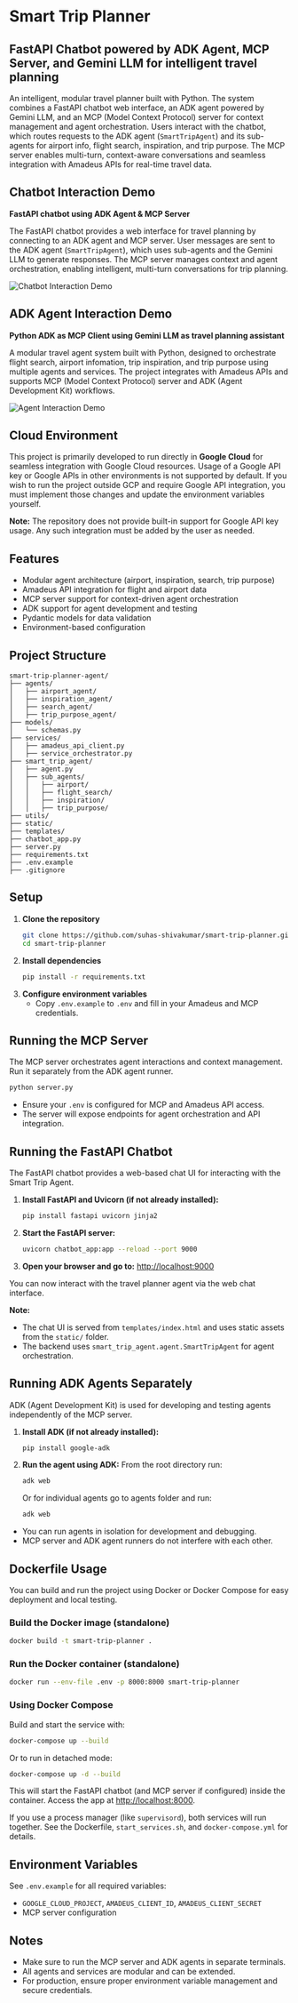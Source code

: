 # Smart Trip Planner

## FastAPI Chatbot powered by ADK Agent, MCP Server, and Gemini LLM for intelligent travel planning

An intelligent, modular travel planner built with Python. The system combines a FastAPI chatbot web interface, an ADK agent powered by Gemini LLM, and an MCP (Model Context Protocol) server for context management and agent orchestration. Users interact with the chatbot, which routes requests to the ADK agent (`SmartTripAgent`) and its sub-agents for airport info, flight search, inspiration, and trip purpose. The MCP server enables multi-turn, context-aware conversations and seamless integration with Amadeus APIs for real-time travel data.

## Chatbot Interaction Demo
**FastAPI chatbot using ADK Agent & MCP Server**

The FastAPI chatbot provides a web interface for travel planning by connecting to an ADK agent and MCP server. User messages are sent to the ADK agent (`SmartTripAgent`), which uses sub-agents and the Gemini LLM to generate responses. The MCP server manages context and agent orchestration, enabling intelligent, multi-turn conversations for trip planning.

![Chatbot Interaction Demo](static/chatbot_interaction.gif)

## ADK Agent Interaction Demo
**Python ADK as MCP Client using Gemini LLM as travel planning assistant**

A modular travel agent system built with Python, designed to orchestrate flight search, airport infomation, trip inspiration, and trip purpose using multiple agents and services. The project integrates with Amadeus APIs and supports MCP (Model Context Protocol) server and ADK (Agent Development Kit) workflows.

![Agent Interaction Demo](static/adk_agent_interaction.gif)


## Cloud Environment
This project is primarily developed to run directly in **Google Cloud** for seamless integration with Google Cloud resources. Usage of a Google API key or Google APIs in other environments is not supported by default. If you wish to run the project outside GCP and require Google API integration, you must implement those changes and update the environment variables yourself.

**Note:** The repository does not provide built-in support for Google API key usage. Any such integration must be added by the user as needed.

## Features
- Modular agent architecture (airport, inspiration, search, trip purpose)
- Amadeus API integration for flight and airport data
- MCP server support for context-driven agent orchestration
- ADK support for agent development and testing
- Pydantic models for data validation
- Environment-based configuration

## Project Structure
```
smart-trip-planner-agent/
├── agents/
│   ├── airport_agent/
│   ├── inspiration_agent/
│   ├── search_agent/
│   ├── trip_purpose_agent/
├── models/
│   └── schemas.py
├── services/
│   ├── amadeus_api_client.py
│   ├── service_orchestrator.py
├── smart_trip_agent/
│   ├── agent.py
│   ├── sub_agents/
│   │   ├── airport/
│   │   ├── flight_search/
│   │   ├── inspiration/
│   │   ├── trip_purpose/
├── utils/
├── static/
├── templates/
├── chatbot_app.py
├── server.py
├── requirements.txt
├── .env.example
├── .gitignore
```

## Setup
1. **Clone the repository**
   ```sh
   git clone https://github.com/suhas-shivakumar/smart-trip-planner.git
   cd smart-trip-planner
   ```
2. **Install dependencies**
   ```sh
   pip install -r requirements.txt
   ```
3. **Configure environment variables**
   - Copy `.env.example` to `.env` and fill in your Amadeus and MCP credentials.

## Running the MCP Server
The MCP server orchestrates agent interactions and context management. Run it separately from the ADK agent runner.

```sh
python server.py
```
- Ensure your `.env` is configured for MCP and Amadeus API access.
- The server will expose endpoints for agent orchestration and API integration.

## Running the FastAPI Chatbot
The FastAPI chatbot provides a web-based chat UI for interacting with the Smart Trip Agent.

1. **Install FastAPI and Uvicorn (if not already installed):**
   ```sh
   pip install fastapi uvicorn jinja2
   ```
2. **Start the FastAPI server:**
   ```sh
   uvicorn chatbot_app:app --reload --port 9000
   ```
3. **Open your browser and go to:**
   [http://localhost:9000](http://localhost:9000)

You can now interact with the travel planner agent via the web chat interface.

**Note:**
- The chat UI is served from `templates/index.html` and uses static assets from the `static/` folder.
- The backend uses `smart_trip_agent.agent.SmartTripAgent` for agent orchestration.

## Running ADK Agents Separately
ADK (Agent Development Kit) is used for developing and testing agents independently of the MCP server.

1. **Install ADK (if not already installed):**
   ```sh
   pip install google-adk
   ```
2. **Run the agent using ADK:**
   From the root directory run:
   ```sh
   adk web
   ```
   Or for individual agents go to agents folder and run:
   ```sh
   adk web
   ```
- You can run agents in isolation for development and debugging.
- MCP server and ADK agent runners do not interfere with each other.

## Dockerfile Usage

You can build and run the project using Docker or Docker Compose for easy deployment and local testing.

### Build the Docker image (standalone)
```sh
docker build -t smart-trip-planner .
```

### Run the Docker container (standalone)
```sh
docker run --env-file .env -p 8000:8000 smart-trip-planner
```

### Using Docker Compose
Build and start the service with:
```sh
docker-compose up --build
```
Or to run in detached mode:
```sh
docker-compose up -d --build
```

This will start the FastAPI chatbot (and MCP server if configured) inside the container. Access the app at [http://localhost:8000](http://localhost:8000).

If you use a process manager (like `supervisord`), both services will run together. See the Dockerfile, `start_services.sh`, and `docker-compose.yml` for details.

## Environment Variables
See `.env.example` for all required variables:
- `GOOGLE_CLOUD_PROJECT`, `AMADEUS_CLIENT_ID`, `AMADEUS_CLIENT_SECRET`
- MCP server configuration

## Notes
- Make sure to run the MCP server and ADK agents in separate terminals.
- All agents and services are modular and can be extended.
- For production, ensure proper environment variable management and secure credentials.

